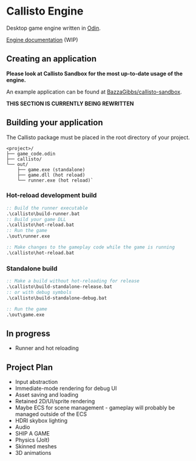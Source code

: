 # Callisto Engine

Desktop game engine written in [Odin](https://odin-lang.org).

[Engine documentation](https://bazzagibbs.com/docs) (WIP)

## Creating an application

**Please look at Callisto Sandbox for the most up-to-date usage of the engine.**

An example application can be found at [BazzaGibbs/callisto-sandbox](https://github.com/bazzagibbs/callisto-sandbox).

**THIS SECTION IS CURRENTLY BEING REWRITTEN**

## Building your application

The Callisto package must be placed in the root directory of your project.

```
<project>/
├── game_code.odin
├── callisto/
└── out/
    ├── game.exe (standalone)
    ├── game.dll (hot reload)
    └── runner.exe (hot reload)`
```

### Hot-reload development build

```bat
:: Build the runner executable
.\callisto\build-runner.bat
:: Build your game DLL
.\callisto\hot-reload.bat
:: Run the game
.\out\runner.exe

:: Make changes to the gameplay code while the game is running
.\callisto\hot-reload.bat
```

### Standalone build

```bat
:: Make a build without hot-reloading for release
.\callisto\build-standalone-release.bat
:: or with debug symbols
.\callisto\build-standalone-debug.bat

:: Run the game
.\out\game.exe
```

## In progress

- Runner and hot reloading

## Project Plan

- Input abstraction
- Immediate-mode rendering for debug UI
- Asset saving and loading
- Retained 2D/UI/sprite rendering
- Maybe ECS for scene management - gameplay will probably be managed outside of the ECS
- HDRI skybox lighting
- Audio
- SHIP A GAME
- Physics (Jolt)
- Skinned meshes
- 3D animations
